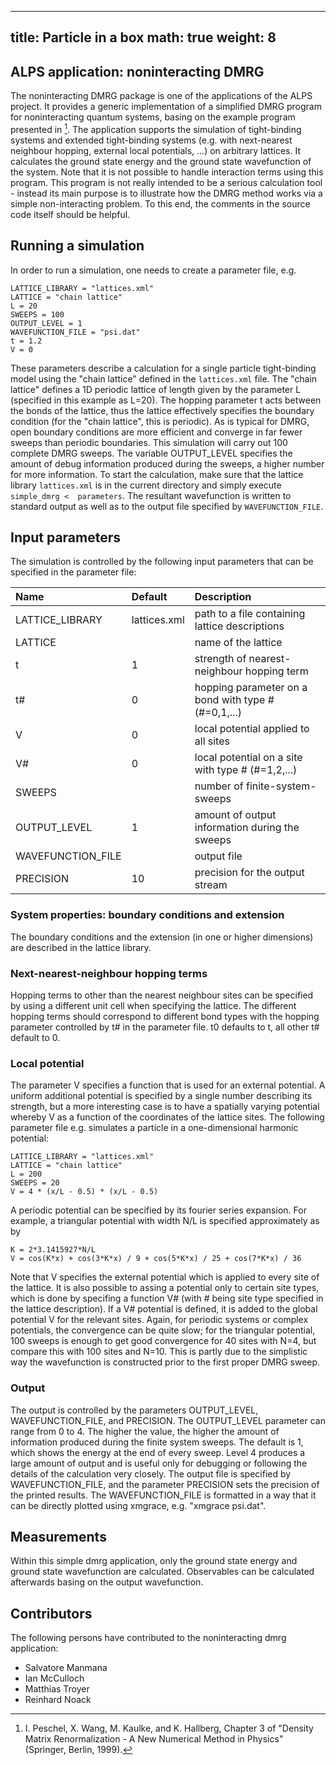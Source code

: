 
---
title: Particle in a box 
math: true
weight: 8
---

## ALPS application: noninteracting DMRG

The noninteracting DMRG package is one of the applications of the ALPS project. It provides a generic implementation of a simplified DMRG program for noninteracting quantum systems, basing on the example program presented in [^Preschel].
The application supports the simulation of tight-binding systems and extended tight-binding systems (e.g. with next-nearest neighbour hopping, external local potentials, ...) on arbitrary lattices. It calculates the ground state energy and the ground state wavefunction of the system. Note that it is not possible to handle interaction terms using this program.
This program is not really intended to be a serious calculation tool - instead its main purpose is to illustrate how the DMRG method works via a simple non-interacting problem. To this end, the comments in the source code itself should be helpful.


## Running a simulation

In order to run a simulation, one needs to create a parameter file, e.g.

    LATTICE_LIBRARY = "lattices.xml"
    LATTICE = "chain lattice"
    L = 20
    SWEEPS = 100
    OUTPUT_LEVEL = 1
    WAVEFUNCTION_FILE = "psi.dat"
    t = 1.2
    V = 0

These parameters describe a calculation for a single particle tight-binding model using the "chain lattice" defined in the `lattices.xml` file. The "chain lattice" defines a 1D periodic lattice of length given by the parameter L (specified in this example as L=20). The hopping parameter t acts between the bonds of the lattice, thus the lattice effectively specifies the boundary condition (for the "chain lattice", this is periodic). As is typical for DMRG, open boundary conditions are more efficient and converge in far fewer sweeps than periodic boundaries. This simulation will carry out 100 complete DMRG sweeps. The variable OUTPUT_LEVEL specifies the amount of debug information produced during the sweeps, a higher number for more information. To start the calculation, make sure that the lattice library `lattices.xml` is in the current directory and simply execute `simple_dmrg <  parameters`. The resultant wavefunction is written to standard output as well as to the output file specified by  `WAVEFUNCTION_FILE`.

## Input parameters

The simulation is controlled by the following input parameters that can be specified in the parameter file:

| **Name** | **Default** | **Description** |
| :------- | :---------- | :-------------- |
| LATTICE_LIBRARY | lattices.xml | path to a file containing lattice descriptions |
| LATTICE | | name of the lattice |
| t | 1 | strength of nearest-neighbour hopping term |
| t# | 0 | hopping parameter on a bond with type # (#=0,1,...) |
| V | 0 | local potential applied to all sites |
| V# | 0 | local potential on a site with type # (#=1,2,...) |
| SWEEPS | | number of finite-system-sweeps |
| OUTPUT_LEVEL | 1 | amount of output information during the sweeps |
| WAVEFUNCTION_FILE | | output file |
| PRECISION | 10 | precision for the output stream |

### System properties: boundary conditions and extension

The boundary conditions and the extension (in one or higher dimensions) are described in the lattice library.

### Next-nearest-neighbour hopping terms

Hopping terms to other than the nearest neighbour sites can be specified by using a different unit cell when specifying the lattice. The different hopping terms should correspond to different bond types with the hopping parameter controlled by t# in the parameter file. t0 defaults to t, all other t# default to 0.

### Local potential

The parameter V specifies a function that is used for an external potential. A uniform additional potential is specified by a single number describing its strength, but a more interesting case is to have a spatially varying potential whereby V as a function of the coordinates of the lattice sites. The following parameter file e.g. simulates a particle in a one-dimensional harmonic potential:

    LATTICE_LIBRARY = "lattices.xml"
    LATTICE = "chain lattice"
    L = 200
    SWEEPS = 20
    V = 4 * (x/L - 0.5) * (x/L - 0.5)

A periodic potential can be specified by its fourier series expansion. For example, a triangular potential with width N/L is specified approximately as by

    K = 2*3.1415927*N/L
    V = cos(K*x) + cos(3*K*x) / 9 + cos(5*K*x) / 25 + cos(7*K*x) / 36

Note that V specifies the external potential which is applied to every site of the lattice. It is also possible to assing a potential only to certain site types, which is done by specifing a function V# (with # being site type specified in the lattice description). If a V# potential is defined, it is added to the global potential V for the relevant sites.
Again, for periodic systems or complex potentials, the convergence can be quite slow; for the triangular potential, 100 sweeps is enough to get good convergence for 40 sites with N=4, but compare this with 100 sites and N=10. This is partly due to the simplistic way the wavefunction is constructed prior to the first proper DMRG sweep.

### Output

The output is controlled by the parameters OUTPUT_LEVEL, WAVEFUNCTION_FILE, and PRECISION.
The OUTPUT_LEVEL parameter can range from 0 to 4. The higher the value, the higher the amount of information produced during the finite system sweeps. The default is 1, which shows the energy at the end of every sweep. Level 4 produces a large amount of output and is useful only for debugging or following the details of the calculation very closely.
The output file is specified by WAVEFUNCTION_FILE, and the parameter PRECISION sets the precision of the printed results. The WAVEFUNCTION_FILE is formatted in a way that it can be directly plotted using xmgrace, e.g. "xmgrace psi.dat".

## Measurements

Within this simple dmrg application, only the ground state energy and ground state wavefunction are calculated. Observables can be calculated afterwards basing on the output wavefunction.

## Contributors

The following persons have contributed to the noninteracting dmrg application:

- Salvatore Manmana
- Ian McCulloch
- Matthias Troyer
- Reinhard Noack


[^Preschel]: I. Peschel, X. Wang, M. Kaulke, and K. Hallberg, Chapter 3 of "Density Matrix Renormalization - A New Numerical Method in Physics" (Springer, Berlin, 1999).
